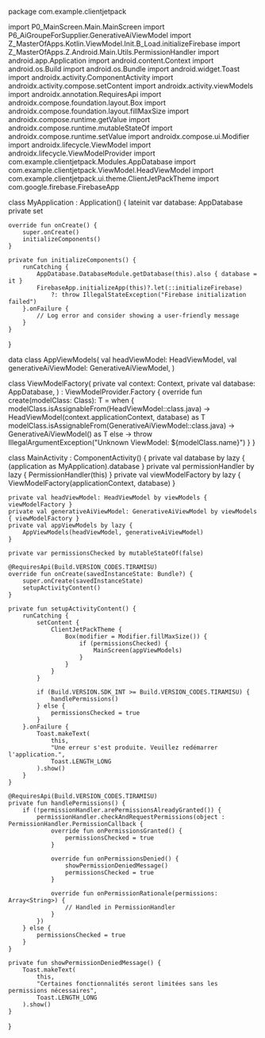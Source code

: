 package com.example.clientjetpack

import P0_MainScreen.Main.MainScreen
import P6_AiGroupeForSupplier.GenerativeAiViewModel
import Z_MasterOfApps.Kotlin.ViewModel.Init.B_Load.initializeFirebase
import Z_MasterOfApps.Z.Android.Main.Utils.PermissionHandler
import android.app.Application
import android.content.Context
import android.os.Build
import android.os.Bundle
import android.widget.Toast
import androidx.activity.ComponentActivity
import androidx.activity.compose.setContent
import androidx.activity.viewModels
import androidx.annotation.RequiresApi
import androidx.compose.foundation.layout.Box
import androidx.compose.foundation.layout.fillMaxSize
import androidx.compose.runtime.getValue
import androidx.compose.runtime.mutableStateOf
import androidx.compose.runtime.setValue
import androidx.compose.ui.Modifier
import androidx.lifecycle.ViewModel
import androidx.lifecycle.ViewModelProvider
import com.example.clientjetpack.Modules.AppDatabase
import com.example.clientjetpack.ViewModel.HeadViewModel
import com.example.clientjetpack.ui.theme.ClientJetPackTheme
import com.google.firebase.FirebaseApp

class MyApplication : Application() {
lateinit var database: AppDatabase
private set

    override fun onCreate() {
        super.onCreate()
        initializeComponents()
    }

    private fun initializeComponents() {
        runCatching {
            AppDatabase.DatabaseModule.getDatabase(this).also { database = it }
            FirebaseApp.initializeApp(this)?.let(::initializeFirebase)
                ?: throw IllegalStateException("Firebase initialization failed")
        }.onFailure {
            // Log error and consider showing a user-friendly message
        }
    }
}

data class AppViewModels(
val headViewModel: HeadViewModel,
val generativeAiViewModel: GenerativeAiViewModel,
)

class ViewModelFactory(
private val context: Context,
private val database: AppDatabase,
) : ViewModelProvider.Factory {
override fun <T : ViewModel> create(modelClass: Class<T>): T = when {
modelClass.isAssignableFrom(HeadViewModel::class.java) ->
HeadViewModel(context.applicationContext, database) as T
modelClass.isAssignableFrom(GenerativeAiViewModel::class.java) ->
GenerativeAiViewModel() as T
else -> throw IllegalArgumentException("Unknown ViewModel: ${modelClass.name}")
}
}

class MainActivity : ComponentActivity() {
private val database by lazy { (application as MyApplication).database }
private val permissionHandler by lazy { PermissionHandler(this) }
private val viewModelFactory by lazy { ViewModelFactory(applicationContext, database) }

    private val headViewModel: HeadViewModel by viewModels { viewModelFactory }
    private val generativeAiViewModel: GenerativeAiViewModel by viewModels { viewModelFactory }
    private val appViewModels by lazy {
        AppViewModels(headViewModel, generativeAiViewModel)
    }

    private var permissionsChecked by mutableStateOf(false)

    @RequiresApi(Build.VERSION_CODES.TIRAMISU)
    override fun onCreate(savedInstanceState: Bundle?) {
        super.onCreate(savedInstanceState)
        setupActivityContent()
    }

    private fun setupActivityContent() {
        runCatching {
            setContent {
                ClientJetPackTheme {
                    Box(modifier = Modifier.fillMaxSize()) {
                        if (permissionsChecked) {
                            MainScreen(appViewModels)
                        }
                    }
                }
            }

            if (Build.VERSION.SDK_INT >= Build.VERSION_CODES.TIRAMISU) {
                handlePermissions()
            } else {
                permissionsChecked = true
            }
        }.onFailure {
            Toast.makeText(
                this,
                "Une erreur s'est produite. Veuillez redémarrer l'application.",
                Toast.LENGTH_LONG
            ).show()
        }
    }

    @RequiresApi(Build.VERSION_CODES.TIRAMISU)
    private fun handlePermissions() {
        if (!permissionHandler.arePermissionsAlreadyGranted()) {
            permissionHandler.checkAndRequestPermissions(object : PermissionHandler.PermissionCallback {
                override fun onPermissionsGranted() {
                    permissionsChecked = true
                }

                override fun onPermissionsDenied() {
                    showPermissionDeniedMessage()
                    permissionsChecked = true
                }

                override fun onPermissionRationale(permissions: Array<String>) {
                    // Handled in PermissionHandler
                }
            })
        } else {
            permissionsChecked = true
        }
    }

    private fun showPermissionDeniedMessage() {
        Toast.makeText(
            this,
            "Certaines fonctionnalités seront limitées sans les permissions nécessaires",
            Toast.LENGTH_LONG
        ).show()
    }
}
